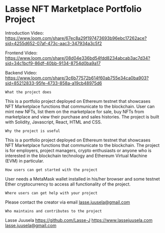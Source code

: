 # Lasse NFT Marketplace Portfolio Project

Introduction Video: https://www.loom.com/share/67ec8a29f197473693b96ebc17262ace?sid=4255d652-07af-473c-aac3-347934a3c5f2

Frontend Video: https://www.loom.com/share/08d04e336bd54fdd8234abcab3ac7d34?sid=34c1bcf9-86df-40bb-9134-8754d0ba9a17

Backend Video: https://www.loom.com/share/3c6b77572b614f60ab755e34ca0ba903?sid=85212833-95fe-4733-858a-a19cb48975d6

    What the project does
This is a portfolio project deployed on Ethereum testnet that showcases NFT Marketplace functions that communicate to the blockchain. User can mint new NFTs, list them on the marketplace for sale, buy NFTs from marketplace and view their purchase and sales histories. The project is built with Solidity, Javascript, React, HTML and CSS.

    Why the project is useful
This is a portfolio project deployed on Ethereum testnet that showcases NFT Marketplace functions that communicate to the blockchain. The project is for employers, project managers, crypto enthusiasts or anyone who is interested in the blockchain technology and Ethereum Virtual Machine (EVM) in particular.

    How users can get started with the project
User needs a MetaMask wallet installed in his/her browser and some testnet Ether cryptocurrency to access all functionality of the project.

    Where users can get help with your project
Please contact the creator via email lasse.juusela@gmail.com

    Who maintains and contributes to the project
Lasse Juusela
https://github.com/Lasse-J
https://www.lassejuusela.com
lasse.juusela@gmail.com
